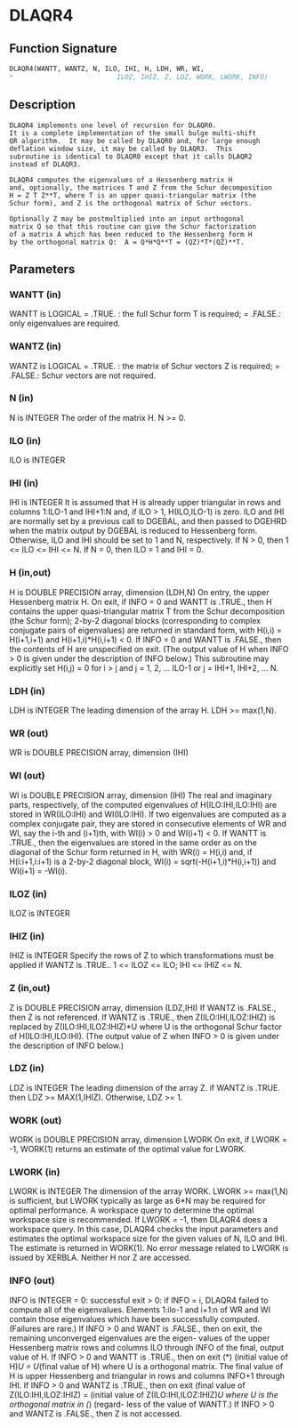 # DLAQR4

## Function Signature

```fortran
DLAQR4(WANTT, WANTZ, N, ILO, IHI, H, LDH, WR, WI,
*                          ILOZ, IHIZ, Z, LDZ, WORK, LWORK, INFO)
```

## Description


    DLAQR4 implements one level of recursion for DLAQR0.
    It is a complete implementation of the small bulge multi-shift
    QR algorithm.  It may be called by DLAQR0 and, for large enough
    deflation window size, it may be called by DLAQR3.  This
    subroutine is identical to DLAQR0 except that it calls DLAQR2
    instead of DLAQR3.

    DLAQR4 computes the eigenvalues of a Hessenberg matrix H
    and, optionally, the matrices T and Z from the Schur decomposition
    H = Z T Z**T, where T is an upper quasi-triangular matrix (the
    Schur form), and Z is the orthogonal matrix of Schur vectors.

    Optionally Z may be postmultiplied into an input orthogonal
    matrix Q so that this routine can give the Schur factorization
    of a matrix A which has been reduced to the Hessenberg form H
    by the orthogonal matrix Q:  A = Q*H*Q**T = (QZ)*T*(QZ)**T.

## Parameters

### WANTT (in)

WANTT is LOGICAL = .TRUE. : the full Schur form T is required; = .FALSE.: only eigenvalues are required.

### WANTZ (in)

WANTZ is LOGICAL = .TRUE. : the matrix of Schur vectors Z is required; = .FALSE.: Schur vectors are not required.

### N (in)

N is INTEGER The order of the matrix H. N >= 0.

### ILO (in)

ILO is INTEGER

### IHI (in)

IHI is INTEGER It is assumed that H is already upper triangular in rows and columns 1:ILO-1 and IHI+1:N and, if ILO > 1, H(ILO,ILO-1) is zero. ILO and IHI are normally set by a previous call to DGEBAL, and then passed to DGEHRD when the matrix output by DGEBAL is reduced to Hessenberg form. Otherwise, ILO and IHI should be set to 1 and N, respectively. If N > 0, then 1 <= ILO <= IHI <= N. If N = 0, then ILO = 1 and IHI = 0.

### H (in,out)

H is DOUBLE PRECISION array, dimension (LDH,N) On entry, the upper Hessenberg matrix H. On exit, if INFO = 0 and WANTT is .TRUE., then H contains the upper quasi-triangular matrix T from the Schur decomposition (the Schur form); 2-by-2 diagonal blocks (corresponding to complex conjugate pairs of eigenvalues) are returned in standard form, with H(i,i) = H(i+1,i+1) and H(i+1,i)*H(i,i+1) < 0. If INFO = 0 and WANTT is .FALSE., then the contents of H are unspecified on exit. (The output value of H when INFO > 0 is given under the description of INFO below.) This subroutine may explicitly set H(i,j) = 0 for i > j and j = 1, 2, ... ILO-1 or j = IHI+1, IHI+2, ... N.

### LDH (in)

LDH is INTEGER The leading dimension of the array H. LDH >= max(1,N).

### WR (out)

WR is DOUBLE PRECISION array, dimension (IHI)

### WI (out)

WI is DOUBLE PRECISION array, dimension (IHI) The real and imaginary parts, respectively, of the computed eigenvalues of H(ILO:IHI,ILO:IHI) are stored in WR(ILO:IHI) and WI(ILO:IHI). If two eigenvalues are computed as a complex conjugate pair, they are stored in consecutive elements of WR and WI, say the i-th and (i+1)th, with WI(i) > 0 and WI(i+1) < 0. If WANTT is .TRUE., then the eigenvalues are stored in the same order as on the diagonal of the Schur form returned in H, with WR(i) = H(i,i) and, if H(i:i+1,i:i+1) is a 2-by-2 diagonal block, WI(i) = sqrt(-H(i+1,i)*H(i,i+1)) and WI(i+1) = -WI(i).

### ILOZ (in)

ILOZ is INTEGER

### IHIZ (in)

IHIZ is INTEGER Specify the rows of Z to which transformations must be applied if WANTZ is .TRUE.. 1 <= ILOZ <= ILO; IHI <= IHIZ <= N.

### Z (in,out)

Z is DOUBLE PRECISION array, dimension (LDZ,IHI) If WANTZ is .FALSE., then Z is not referenced. If WANTZ is .TRUE., then Z(ILO:IHI,ILOZ:IHIZ) is replaced by Z(ILO:IHI,ILOZ:IHIZ)*U where U is the orthogonal Schur factor of H(ILO:IHI,ILO:IHI). (The output value of Z when INFO > 0 is given under the description of INFO below.)

### LDZ (in)

LDZ is INTEGER The leading dimension of the array Z. if WANTZ is .TRUE. then LDZ >= MAX(1,IHIZ). Otherwise, LDZ >= 1.

### WORK (out)

WORK is DOUBLE PRECISION array, dimension LWORK On exit, if LWORK = -1, WORK(1) returns an estimate of the optimal value for LWORK.

### LWORK (in)

LWORK is INTEGER The dimension of the array WORK. LWORK >= max(1,N) is sufficient, but LWORK typically as large as 6*N may be required for optimal performance. A workspace query to determine the optimal workspace size is recommended. If LWORK = -1, then DLAQR4 does a workspace query. In this case, DLAQR4 checks the input parameters and estimates the optimal workspace size for the given values of N, ILO and IHI. The estimate is returned in WORK(1). No error message related to LWORK is issued by XERBLA. Neither H nor Z are accessed.

### INFO (out)

INFO is INTEGER = 0: successful exit > 0: if INFO = i, DLAQR4 failed to compute all of the eigenvalues. Elements 1:ilo-1 and i+1:n of WR and WI contain those eigenvalues which have been successfully computed. (Failures are rare.) If INFO > 0 and WANT is .FALSE., then on exit, the remaining unconverged eigenvalues are the eigen- values of the upper Hessenberg matrix rows and columns ILO through INFO of the final, output value of H. If INFO > 0 and WANTT is .TRUE., then on exit (*) (initial value of H)*U = U*(final value of H) where U is a orthogonal matrix. The final value of H is upper Hessenberg and triangular in rows and columns INFO+1 through IHI. If INFO > 0 and WANTZ is .TRUE., then on exit (final value of Z(ILO:IHI,ILOZ:IHIZ) = (initial value of Z(ILO:IHI,ILOZ:IHIZ)*U where U is the orthogonal matrix in (*) (regard- less of the value of WANTT.) If INFO > 0 and WANTZ is .FALSE., then Z is not accessed.

